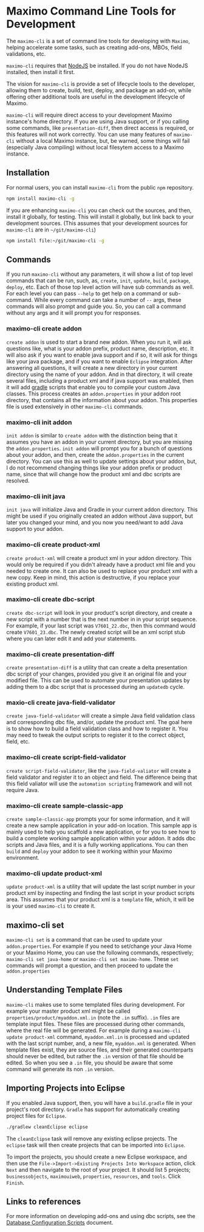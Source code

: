 # Maximo Command Line Tools for Development

The `maximo-cli` is a set of command line tools for developing with `Maximo`, helping accelerate some tasks, such as creating add-ons, MBOs, field validations, etc.  

`maximo-cli` requires that [NodeJS](https://nodejs.org/en/) be installed.  If you do not have NodeJS installed, then install it first.

The vision for `maximo-cli` is provide a set of lifecycle tools to the developer, allowing them to create, build, test, deploy, and package an add-on, while offering other additional tools are useful in the development lifecycle of Maximo.

`maximo-cli` will require direct access to your development Maximo instance's home directory.   If you are using Java support, or if you calling some commands, like `presentation-diff`, then direct access is required, or this features will not work correctly.  You can use many features of `maximo-cli` without a local Maximo instance, but, be warned, some things will fail (especially Java compiling) without local filesytem access to a Maximo instance.

## Installation

For normal users, you can install `maximo-cli` from the public `npm` repository.
```bash
npm install maximo-cli -g
```

If you are enhancing `maximo-cli` you can check out the sources, and then, install it globally, for testing.  This will install it globally, but link back to your development sources.  (This assumes that your development sources for `maximo-cli` are in `~/git/maximo-cli`)
```bash
npm install file:~/git/maximo-cli -g
```

## Commands
If you run `maximo-cli` without any parameters, it will show a list of top level commands that can be run, such, as, `create`, `init`, `update`, `build`, `package`, `deploy`, etc.  Each of those top level action will have sub commands as well.  For each level you can pass `--help` to get help on a command or sub-command.  While every command can take a number of `--` args, these commands will also prompt and guide you.  So, you can call a command without any args and it will prompt you for responses.

### maximo-cli create addon

`create addon` is used to start a brand new addon.  When you run it, will ask questions like, what is your addon prefix, product name, description, etc.  It will also ask if you want to enable java support and if so, it will ask for things like your java package, and if you want to enable `Eclipse` integration.  After answering all questions, it will create a new directory in your current directory using the name of your addon.  And in that directory, it will create several files, including a product xml and if java support was enabled, then it will add [gradle](https://gradle.org/) scripts that enable you to compile your custom Java classes.  This process creates an `addon.properties` in your addon root directory, that contains all the information about your addon.  This properties file is used extensively in other `maximo-cli` commands.

### maximo-cli init addon
`init addon` is similar to `create addon` with the distinction being that it assumes you have an addon in your current directory, but you are missing the `addon.properties`.  `init addon` will prompt you for a bunch of questions about your addon, and then, create the `addon.properties` in the current directory.  You can use this as well to update settings about your addon, but, I do not recommend changing things like your addon prefix or product name, since that will change how the product xml and dbc scripts are resolved.

### maximo-cli init java
`init java` will initialize Java and Gradle in your current addon directory.  This might be used if you originally created an addon without Java support, but later you changed your mind, and you now you need/want to add Java support to your addon. 

### maximo-cli create product-xml
`create product-xml` will create a product xml in your addon directory.  This would only be required if you didn't already have a product xml file and you needed to create one.  It can also be used to replace your product xml with a new copy.  Keep in mind, this action is destructive, if you replace your existing product xml.

### maximo-cli create dbc-script
`create dbc-script` will look in your product's script directory, and create a new script with a number that is the next number in in your script sequence.  For example, if your last script was `V7601_22.dbc`, then this command would create `V7601_23.dbc`.  The newly created script will be an xml script stub where you can later edit it and add your statements.

### maximo-cli create presentation-diff
`create presentation-diff` is a utility that can create a delta presentation dbc script of your changes, provided you give it an original file and your modified file.   This can be used to automate your presentation updates by adding them to a dbc script that is processed during an `updatedb` cycle.

### maxio-cli create java-field-validator
`create java-field-validator` will create a simple Java field validation class and corresponding dbc file, and/or, update the product xml.  The goal here is to show how to build a field validation class and how to register it.  You may need to tweak the output scripts to register it to the correct object, field, etc.

### maximo-cli create script-field-validator
`create script-field-validator`, like the `java-field-valiator` will create a field validator and register it to an object and field.  The difference being that this field valiator will use the `automation scripting` framework and will not require Java.

### maximo-cli create sample-classic-app
`create sample-classic-app` prompts your for some information, and it will create a new sample application in your add-on location.  This sample app is mainly used to help you scaffold a new application, or for you to see how to build a complete working sample application within your addon.  It adds dbc scripts and Java files, and it is a fully working applications.  You can then `build` and `deploy` your addon to see it working within your Maximo environment.

### maximo-cli update product-xml
`update product-xml` is a utility that will update the last script number in your product xml by inspecting and finding the last script in your product scripts area.   This assumes that your product xml is a `template` file, which, it will be is your used `maximo-cli` to create it.

## maximo-cli set
`maximo-cli set` is a command that can be used to update your `addon.properties`.  For example if you need to set/change your Java Home or your Maximo Home, you can use the following commands, respectively; `maximo-cli set java-home`  or `maximo-cli set maximo-home`.  These `set` commands will prompt a question, and then proceed to update the `addon.properties`

## Understanding Template Files
`maximo-cli` makes use to some templated files during development.  For example your master product xml might be called `properties/product/myaddon.xml.in` (note the `.in` suffix).  `.in` files are template input files.  These files are processed during other commands, where the real file will be generated.  For example during a `maximo-cli update product-xml` command, `myaddon.xml.in` is processed and updated with the last script number, and, a new file, `myaddon.xml` is generated.  When template files exist, they are source files, and their generated counterparts should never be edited, but rather the `.in` version of that file should be edited.  So when you see a `.in` file, you should be aware that some command will generate its non `.in` version.

## Importing Projects into Eclipse
If you enabled Java support, then, you will have a `build.gradle` file in your project's root directory.  `Gradle` has support for automatically creating project files for `Eclipse`.

```bash
./gradlew cleanEclipse eclipse
```

The `cleanEclipse` task will remove any existing eclipse projects.   The `eclipse` task will then create projects that can be imported into `Eclipse`.

To import the projects, you should create a new Eclipse workspace, and then use the `File->Import->Existing Projects Into Workspace` action, click `Next` and then navigate to the root of your project.  It should list 5 projects; `businessobjects`, `maximouiweb`, `properties`, `resources`, and `tools`.  Click `Finish`. 

## Links to references
For more information on developing add-ons and using dbc scripts, see the [Database Configuration Scripts](https://developer.ibm.com/static/site-id/155/maximodev/dbcguide/) document.

<!--
These are ideas for other cli tools

create java-field-validator
- ask mbo
- ask attribute
- ask classname
- ask package
- create dbc file
- create java file
- install gradle if missing

create script-field-validator
- ask mbo
- ask attribute
- ask name
- create dbc file

create alndomain
- ask items
- create dbc

create syndomain
- ask items
- create dbc 

export autoscript NAME
- call boris' script

export presentation-diff FILE
- create mxs file using file with same name from BASE/ or from maximo install dir

build
- compile all files
- move all files to the dist area

deploy
- copies files into maximo dev tree

package
- create .zip file
-->